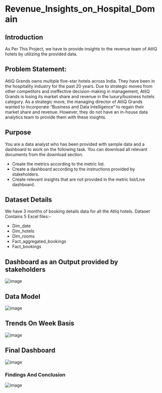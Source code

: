 # Revenue_Insights_on_Hospital_Domain
## Introduction
As Per This Project, we have to provide insights to the revenue team of AtliQ hotels by utilizing the provided data.
## Problem Statement:
AtliQ Grands owns multiple five-star hotels across India. They have been in the hospitality industry for the past 20 years. Due to strategic moves from other competitors and ineffective decision-making in management, AtliQ Grands is losing its market share and revenue in the luxury/business hotels category. As a strategic move, the managing director of AtliQ Grands wanted to incorporate “Business and Data Intelligence” to regain their market share and revenue. However, they do not have an in-house data analytics team to provide them with these insights.
## Purpose
You are a data analyst who has been provided with sample data and a dashboard to work on the following task. You can download all relevant documents from the download section.
- Create the metrics according to the metric list.
- Create a dashboard according to the instructions provided by stakeholders.
- Create relevant insights that are not provided in the metric list/Live dashboard.
## Dataset Details
We have 3 months of booking details data for all the Atliq hotels.
Dataset Contains 5 Excel files:-
- Dim_date
- Dim_hotels
- Dim_rooms
- Fact_aggregated_bookings
- Fact_bookings
## Dashboard as an Output provided by stakeholders
![image](https://github.com/user-attachments/assets/490ec755-0025-4b74-85bb-a6c187ff50a4)
## Data Model
![image](https://github.com/user-attachments/assets/5f736bef-709e-461d-b180-8c916d4bacb6)
## Trends On Week Basis
![image](https://github.com/user-attachments/assets/c147b05c-0190-4923-bee7-8479930d82aa)
## Final Dashboard
![image](https://github.com/user-attachments/assets/53a0cb45-5d21-4429-bc25-e5b8602b1855)


### Findings And Conclusion
![image](https://github.com/user-attachments/assets/5870fbed-9ae8-4327-ae9c-5b196a6c1a4e)








